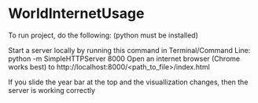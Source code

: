 # WorldInternetUsage

To run project, do the following: (python must be installed)

Start a server locally by running this command in Terminal/Command Line: python -m SimpleHTTPServer 8000
Open an internet browser (Chrome works best) to http://localhost:8000/<path_to_file>/index.html

If you slide the year bar at the top and the visuallization changes, then the server is working correctly